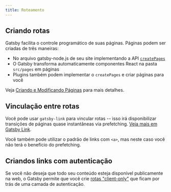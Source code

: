 ```yaml
---
title: Roteamento
---
```


## Criando rotas

Gatsby facilita o controle programático de suas páginas. Páginas podem ser criadas de três maneiras:

- No arquivo gatsby-node.js de seu site implementando a API [`createPages`](/docs/node-apis/#createPages)
- O Gatsby transforma automaticamente componentes React na pasta `src/pages` em páginas
- Plugins também podem implementar o `createPages` e criar páginas para você

Veja [Criando e Modificando Páginas](/docs/creating-and-modifying-pages) para mais detalhes.

## Vinculação entre rotas

Você pode usar `gatsby-link` para vincular rotas -- isso irá disponibilizar transições de páginas quase instantâneas via prefetching. [Veja mais em Gatsby Link](/docs/gatsby-link/).

Você também pode utilizar o padrão de links com `<a>`, mas neste caso você não terá o benefício do prefetching.

## Criandos links com autenticação

Se você não deseja que todo seu conteúdo esteja disponível publicamente na web, o Gatsby permite que você crie [rotas "client-only"](/docs/client-only-routes-and-user-authentication) que ficam por trás de uma camada de autenticação.

<GuideList slug={props.slug} />
